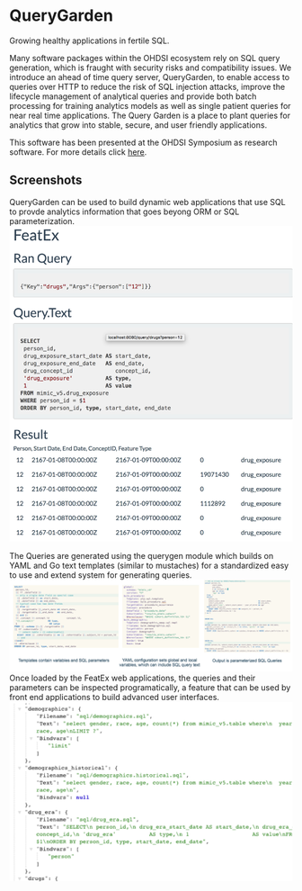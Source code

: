 QueryGarden
===========

Growing healthy applications in fertile SQL.


Many software packages within the OHDSI ecosystem rely on SQL query
generation, which is fraught with security risks and compatibility
issues. We introduce an ahead of time query server, QueryGarden, to
enable access to queries over HTTP to reduce the risk of SQL injection
attacks, improve the lifecycle management of analytical queries and
provide both batch processing for training analytics models as well as
single patient queries for near real time applications. The Query Garden
is a place to plant queries for analytics that grow into stable, secure,
and user friendly applications.

This software has been presented at the OHDSI Symposium as research software.
For more details click [here](/querygarden/ohdsi.html).

Screenshots
-----------
QueryGarden can be used to build dynamic web applications that use SQL to provde analytics information that goes beyong ORM or SQL parameterization.
![Screenshot](featex_screenshot.png)

The Queries are generated using the querygen module which builds on YAML and Go text templates (similar to mustaches) for a standardized easy to use and extend system for generating queries.
![Config Screenshot](featex_config_screenshot.png)
Once loaded by the FeatEx web applications, the queries and their parameters can be inspected programatically, a feature that can be used by front end applications to build advanced user interfaces.
![Query Screenshot](queries_json.png)
